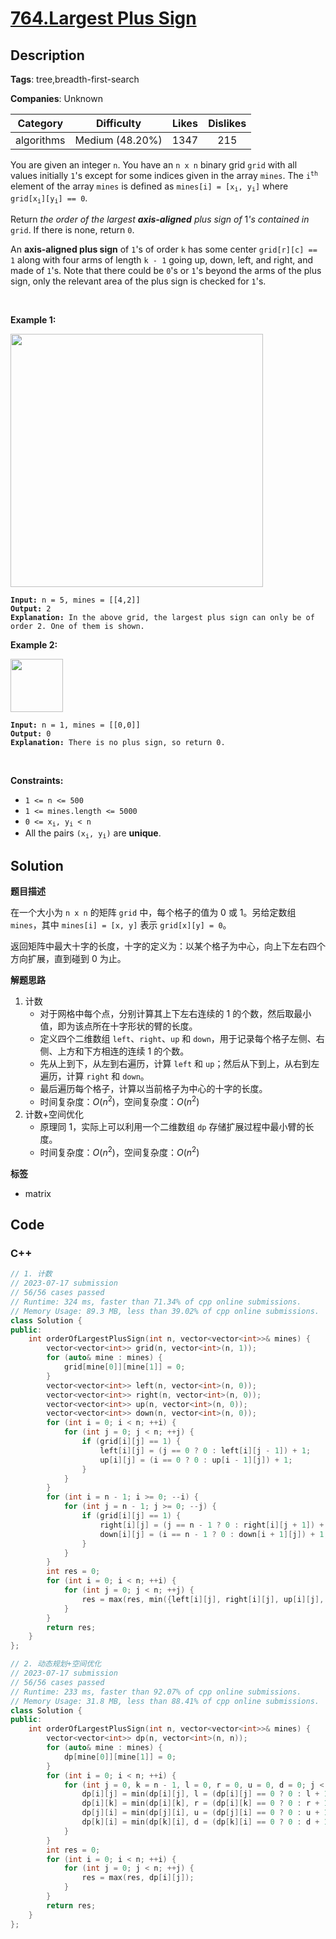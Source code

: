 # [764.Largest Plus Sign](https://leetcode.com/problems/largest-plus-sign/description/)

## Description

**Tags**: tree,breadth-first-search

**Companies**: Unknown

|  Category  |   Difficulty    | Likes | Dislikes |
| :--------: | :-------------: | :---: | :------: |
| algorithms | Medium (48.20%) | 1347  |   215    |

<p>You are given an integer <code>n</code>. You have an <code>n x n</code> binary grid <code>grid</code> with all values initially <code>1</code>&#39;s except for some indices given in the array <code>mines</code>. The <code>i<sup>th</sup></code> element of the array <code>mines</code> is defined as <code>mines[i] = [x<sub>i</sub>, y<sub>i</sub>]</code> where <code>grid[x<sub>i</sub>][y<sub>i</sub>] == 0</code>.</p>
<p>Return <em>the order of the largest <strong>axis-aligned</strong> plus sign of </em>1<em>&#39;s contained in </em><code>grid</code>. If there is none, return <code>0</code>.</p>
<p>An <strong>axis-aligned plus sign</strong> of <code>1</code>&#39;s of order <code>k</code> has some center <code>grid[r][c] == 1</code> along with four arms of length <code>k - 1</code> going up, down, left, and right, and made of <code>1</code>&#39;s. Note that there could be <code>0</code>&#39;s or <code>1</code>&#39;s beyond the arms of the plus sign, only the relevant area of the plus sign is checked for <code>1</code>&#39;s.</p>
<p>&nbsp;</p>
<p><strong class="example">Example 1:</strong></p>
<img alt="" src="https://assets.leetcode.com/uploads/2021/06/13/plus1-grid.jpg" style="width: 404px; height: 405px;" />
<pre><code><strong>Input:</strong> n = 5, mines = [[4,2]]
<strong>Output:</strong> 2
<strong>Explanation:</strong> In the above grid, the largest plus sign can only be of order 2. One of them is shown.</code></pre>
<p><strong class="example">Example 2:</strong></p>
<img alt="" src="https://assets.leetcode.com/uploads/2021/06/13/plus2-grid.jpg" style="width: 84px; height: 85px;" />
<pre><code><strong>Input:</strong> n = 1, mines = [[0,0]]
<strong>Output:</strong> 0
<strong>Explanation:</strong> There is no plus sign, so return 0.</code></pre>
<p>&nbsp;</p>
<p><strong>Constraints:</strong></p>
<ul>
  <li><code>1 &lt;= n &lt;= 500</code></li>
  <li><code>1 &lt;= mines.length &lt;= 5000</code></li>
  <li><code>0 &lt;= x<sub>i</sub>, y<sub>i</sub> &lt; n</code></li>
  <li>All the pairs <code>(x<sub>i</sub>, y<sub>i</sub>)</code> are <strong>unique</strong>.</li>
</ul>

## Solution

**题目描述**

在一个大小为 `n x n` 的矩阵 `grid` 中，每个格子的值为 0 或 1。另给定数组 `mines`，其中 `mines[i] = [x, y]` 表示 `grid[x][y] = 0`。

返回矩阵中最大十字的长度，十字的定义为：以某个格子为中心，向上下左右四个方向扩展，直到碰到 0 为止。

**解题思路**

1. 计数
   - 对于网格中每个点，分别计算其上下左右连续的 1 的个数，然后取最小值，即为该点所在十字形状的臂的长度。
   - 定义四个二维数组 `left`、`right`、`up` 和 `down`，用于记录每个格子左侧、右侧、上方和下方相连的连续 1 的个数。
   - 先从上到下，从左到右遍历，计算 `left` 和 `up`；然后从下到上，从右到左遍历，计算 `right` 和 `down`。
   - 最后遍历每个格子，计算以当前格子为中心的十字的长度。
   - 时间复杂度：$O(n^2)$，空间复杂度：$O(n^2)$
2. 计数+空间优化
   - 原理同 1，实际上可以利用一个二维数组 `dp` 存储扩展过程中最小臂的长度。
   - 时间复杂度：$O(n^2)$，空间复杂度：$O(n^2)$

**标签**

- matrix

<!-- code start -->
## Code

### C++

```cpp
// 1. 计数
// 2023-07-17 submission
// 56/56 cases passed
// Runtime: 324 ms, faster than 71.34% of cpp online submissions.
// Memory Usage: 89.3 MB, less than 39.02% of cpp online submissions.
class Solution {
public:
    int orderOfLargestPlusSign(int n, vector<vector<int>>& mines) {
        vector<vector<int>> grid(n, vector<int>(n, 1));
        for (auto& mine : mines) {
            grid[mine[0]][mine[1]] = 0;
        }
        vector<vector<int>> left(n, vector<int>(n, 0));
        vector<vector<int>> right(n, vector<int>(n, 0));
        vector<vector<int>> up(n, vector<int>(n, 0));
        vector<vector<int>> down(n, vector<int>(n, 0));
        for (int i = 0; i < n; ++i) {
            for (int j = 0; j < n; ++j) {
                if (grid[i][j] == 1) {
                    left[i][j] = (j == 0 ? 0 : left[i][j - 1]) + 1;
                    up[i][j] = (i == 0 ? 0 : up[i - 1][j]) + 1;
                }
            }
        }
        for (int i = n - 1; i >= 0; --i) {
            for (int j = n - 1; j >= 0; --j) {
                if (grid[i][j] == 1) {
                    right[i][j] = (j == n - 1 ? 0 : right[i][j + 1]) + 1;
                    down[i][j] = (i == n - 1 ? 0 : down[i + 1][j]) + 1;
                }
            }
        }
        int res = 0;
        for (int i = 0; i < n; ++i) {
            for (int j = 0; j < n; ++j) {
                res = max(res, min({left[i][j], right[i][j], up[i][j], down[i][j]}));
            }
        }
        return res;
    }
};
```

```cpp
// 2. 动态规划+空间优化
// 2023-07-17 submission
// 56/56 cases passed
// Runtime: 233 ms, faster than 92.07% of cpp online submissions.
// Memory Usage: 31.8 MB, less than 88.41% of cpp online submissions.
class Solution {
public:
    int orderOfLargestPlusSign(int n, vector<vector<int>>& mines) {
        vector<vector<int>> dp(n, vector<int>(n, n));
        for (auto& mine : mines) {
            dp[mine[0]][mine[1]] = 0;
        }
        for (int i = 0; i < n; ++i) {
            for (int j = 0, k = n - 1, l = 0, r = 0, u = 0, d = 0; j < n; ++j, --k) {
                dp[i][j] = min(dp[i][j], l = (dp[i][j] == 0 ? 0 : l + 1));
                dp[i][k] = min(dp[i][k], r = (dp[i][k] == 0 ? 0 : r + 1));
                dp[j][i] = min(dp[j][i], u = (dp[j][i] == 0 ? 0 : u + 1));
                dp[k][i] = min(dp[k][i], d = (dp[k][i] == 0 ? 0 : d + 1));
            }
        }
        int res = 0;
        for (int i = 0; i < n; ++i) {
            for (int j = 0; j < n; ++j) {
                res = max(res, dp[i][j]);
            }
        }
        return res;
    }
};
```

<!-- code end -->
